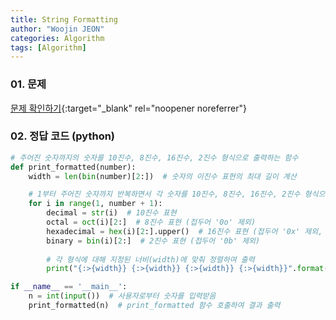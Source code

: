 ```yaml
---
title: String Formatting
author: "Woojin JEON"
categories: Algorithm
tags: [Algorithm]
---
```


### 01. 문제

[문제 확인하기](https://www.hackerrank.com/challenges/python-string-formatting/problem?isFullScreen=true){:target="_blank" rel="noopener noreferrer"}

### 02. 정답 코드 (python)

```Python
# 주어진 숫자까지의 숫자를 10진수, 8진수, 16진수, 2진수 형식으로 출력하는 함수
def print_formatted(number):
    width = len(bin(number)[2:])  # 숫자의 이진수 표현의 최대 길이 계산

    # 1부터 주어진 숫자까지 반복하면서 각 숫자를 10진수, 8진수, 16진수, 2진수 형식으로 출력
    for i in range(1, number + 1):
        decimal = str(i)  # 10진수 표현
        octal = oct(i)[2:]  # 8진수 표현 (접두어 '0o' 제외)
        hexadecimal = hex(i)[2:].upper()  # 16진수 표현 (접두어 '0x' 제외, 대문자로 변환)
        binary = bin(i)[2:]  # 2진수 표현 (접두어 '0b' 제외)
        
        # 각 형식에 대해 지정된 너비(width)에 맞춰 정렬하여 출력
        print("{:>{width}} {:>{width}} {:>{width}} {:>{width}}".format(decimal, octal, hexadecimal, binary, width=width))

if __name__ == '__main__':
    n = int(input())  # 사용자로부터 숫자를 입력받음
    print_formatted(n)  # print_formatted 함수 호출하여 결과 출력
```
